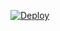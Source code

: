 [![Deploy](https://www.herokucdn.com/deploy/button.svg)](https://heroku.com/deploy?template=https://github.com/yashdesani2000/ipo-allotment-status-check-bot.git)
